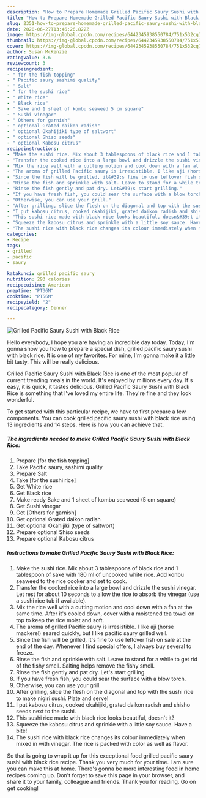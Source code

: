 ```yaml
---
description: "How to Prepare Homemade Grilled Pacific Saury Sushi with Black Rice"
title: "How to Prepare Homemade Grilled Pacific Saury Sushi with Black Rice"
slug: 2351-how-to-prepare-homemade-grilled-pacific-saury-sushi-with-black-rice
date: 2020-06-27T13:46:26.822Z
image: https://img-global.cpcdn.com/recipes/6442345938550784/751x532cq70/grilled-pacific-saury-sushi-with-black-rice-recipe-main-photo.jpg
thumbnail: https://img-global.cpcdn.com/recipes/6442345938550784/751x532cq70/grilled-pacific-saury-sushi-with-black-rice-recipe-main-photo.jpg
cover: https://img-global.cpcdn.com/recipes/6442345938550784/751x532cq70/grilled-pacific-saury-sushi-with-black-rice-recipe-main-photo.jpg
author: Susan McKenzie
ratingvalue: 3.6
reviewcount: 3
recipeingredient:
- " for the fish topping"
- " Pacific saury sashimi quality"
- " Salt"
- " for the sushi rice"
- " White rice"
- " Black rice"
- " Sake and 1 sheet of kombu seaweed 5 cm square"
- " Sushi vinegar"
- " Others for garnish"
- " optional Grated daikon radish"
- " optional Okahijiki type of saltwort"
- " optional Shiso seeds"
- " optional Kabosu citrus"
recipeinstructions:
- "Make the sushi rice. Mix about 3 tablespoons of black rice and 1 tablespoon of sake with 180 ml of uncooked white rice. Add konbu seaweed to the rice cooker and set to cook."
- "Transfer the cooked rice into a large bowl and drizzle the sushi vinegar. Let rest for about 10 seconds to allow the rice to absorb the vinegar (use a sushi rice tub if available)."
- "Mix the rice well with a cutting motion and cool down with a fan at the same time. After it&#39;s cooled down, cover with a moistened tea towel on top to keep the rice moist and soft."
- "The aroma of grilled Pacific saury is irresistible. I like aji (horse mackerel) seared quickly, but I like pacific saury grilled well."
- "Since the fish will be grilled, it&#39;s fine to use leftover fish on sale at the end of the day. Whenever I find special offers, I always buy several to freeze."
- "Rinse the fish and sprinkle with salt. Leave to stand for a while to get rid of the fishy smell. Salting helps remove the fishy smell."
- "Rinse the fish gently and pat dry. Let&#39;s start grilling."
- "If you have fresh fish, you could sear the surface with a blow torch."
- "Otherwise, you can use your grill."
- "After grilling, slice the flesh on the diagonal and top with the sushi rice to make nigiri sushi. Plate and serve!"
- "I put kabosu citrus, cooked okahijiki, grated daikon radish and shisho seeds next to the sushi."
- "This sushi rice made with black rice looks beautiful, doesn&#39;t it?"
- "Squeeze the kabosu citrus and sprinkle with a little soy sauce. Have a bite!"
- "The sushi rice with black rice changes its colour immediately when mixed in with vinegar. The rice is packed with color as well as flavor."
categories:
- Recipe
tags:
- grilled
- pacific
- saury

katakunci: grilled pacific saury 
nutrition: 293 calories
recipecuisine: American
preptime: "PT36M"
cooktime: "PT56M"
recipeyield: "2"
recipecategory: Dinner

---
```



![Grilled Pacific Saury Sushi with Black Rice](https://img-global.cpcdn.com/recipes/6442345938550784/751x532cq70/grilled-pacific-saury-sushi-with-black-rice-recipe-main-photo.jpg)

Hello everybody, I hope you are having an incredible day today. Today, I'm gonna show you how to prepare a special dish, grilled pacific saury sushi with black rice. It is one of my favorites. For mine, I'm gonna make it a little bit tasty. This will be really delicious.

Grilled Pacific Saury Sushi with Black Rice is one of the most popular of current trending meals in the world. It's enjoyed by millions every day. It's easy, it is quick, it tastes delicious. Grilled Pacific Saury Sushi with Black Rice is something that I've loved my entire life. They're fine and they look wonderful.




To get started with this particular recipe, we have to first prepare a few components. You can cook grilled pacific saury sushi with black rice using 13 ingredients and 14 steps. Here is how you can achieve that.

<!--inarticleads1-->

##### The ingredients needed to make Grilled Pacific Saury Sushi with Black Rice:

1. Prepare  [for the fish topping]
1. Take  Pacific saury, sashimi quality
1. Prepare  Salt
1. Take  [for the sushi rice]
1. Get  White rice
1. Get  Black rice
1. Make ready  Sake and 1 sheet of kombu seaweed (5 cm square)
1. Get  Sushi vinegar
1. Get  [Others for garnish]
1. Get  optional Grated daikon radish
1. Get  optional Okahijiki (type of saltwort)
1. Prepare  optional Shiso seeds
1. Prepare  optional Kabosu citrus




<!--inarticleads2-->

##### Instructions to make Grilled Pacific Saury Sushi with Black Rice:

1. Make the sushi rice. Mix about 3 tablespoons of black rice and 1 tablespoon of sake with 180 ml of uncooked white rice. Add konbu seaweed to the rice cooker and set to cook.
1. Transfer the cooked rice into a large bowl and drizzle the sushi vinegar. Let rest for about 10 seconds to allow the rice to absorb the vinegar (use a sushi rice tub if available).
1. Mix the rice well with a cutting motion and cool down with a fan at the same time. After it&#39;s cooled down, cover with a moistened tea towel on top to keep the rice moist and soft.
1. The aroma of grilled Pacific saury is irresistible. I like aji (horse mackerel) seared quickly, but I like pacific saury grilled well.
1. Since the fish will be grilled, it&#39;s fine to use leftover fish on sale at the end of the day. Whenever I find special offers, I always buy several to freeze.
1. Rinse the fish and sprinkle with salt. Leave to stand for a while to get rid of the fishy smell. Salting helps remove the fishy smell.
1. Rinse the fish gently and pat dry. Let&#39;s start grilling.
1. If you have fresh fish, you could sear the surface with a blow torch.
1. Otherwise, you can use your grill.
1. After grilling, slice the flesh on the diagonal and top with the sushi rice to make nigiri sushi. Plate and serve!
1. I put kabosu citrus, cooked okahijiki, grated daikon radish and shisho seeds next to the sushi.
1. This sushi rice made with black rice looks beautiful, doesn&#39;t it?
1. Squeeze the kabosu citrus and sprinkle with a little soy sauce. Have a bite!
1. The sushi rice with black rice changes its colour immediately when mixed in with vinegar. The rice is packed with color as well as flavor.




So that is going to wrap it up for this exceptional food grilled pacific saury sushi with black rice recipe. Thank you very much for your time. I am sure you can make this at home. There's gonna be more interesting food in home recipes coming up. Don't forget to save this page in your browser, and share it to your family, colleague and friends. Thank you for reading. Go on get cooking!
